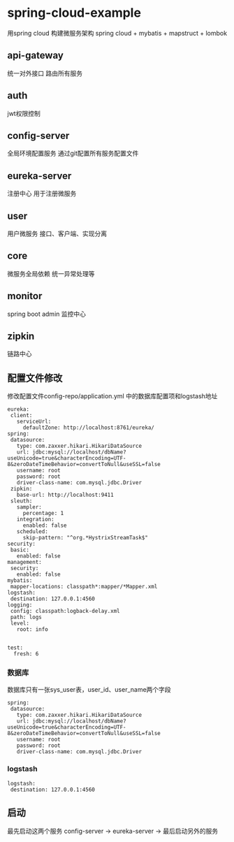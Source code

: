 # spring-cloud-example
用spring cloud 构建微服务架构 spring cloud + mybatis + mapstruct + lombok

## api-gateway
统一对外接口 路由所有服务
## auth
jwt权限控制
## config-server
全局环境配置服务 通过git配置所有服务配置文件
## eureka-server
注册中心 用于注册微服务
## user
用户微服务 接口、客户端、实现分离
## core
微服务全局依赖 统一异常处理等
## monitor
spring boot admin 监控中心
## zipkin
链路中心

## 配置文件修改
修改配置文件config-repo/application.yml 中的数据库配置项和logstash地址
```
eureka:
 client:
   serviceUrl:
     defaultZone: http://localhost:8761/eureka/
spring:
 datasource:
   type: com.zaxxer.hikari.HikariDataSource
   url: jdbc:mysql://localhost/dbName?useUnicode=true&characterEncoding=UTF-8&zeroDateTimeBehavior=convertToNull&useSSL=false
   username: root
   password: root
   driver-class-name: com.mysql.jdbc.Driver
 zipkin:
   base-url: http://localhost:9411
 sleuth:
   sampler:
     percentage: 1
   integration:
     enabled: false
   scheduled:
     skip-pattern: "^org.*HystrixStreamTask$"
security:
 basic:
   enabled: false
management:
 security:
   enabled: false
mybatis:
 mapper-locations: classpath*:mapper/*Mapper.xml
logstash:
 destination: 127.0.0.1:4560
logging:
 config: classpath:logback-delay.xml
 path: logs
 level:
   root: info
   
   
test:
  fresh: 6
```
### 数据库 
数据库只有一张sys_user表，user_id、user_name两个字段
```
spring:
 datasource:
   type: com.zaxxer.hikari.HikariDataSource
   url: jdbc:mysql://localhost/dbName?useUnicode=true&characterEncoding=UTF-8&zeroDateTimeBehavior=convertToNull&useSSL=false
   username: root
   password: root
   driver-class-name: com.mysql.jdbc.Driver
```
### logstash
```
logstash:
 destination: 127.0.0.1:4560
```

## 启动
最先启动这两个服务 config-server -> eureka-server -> 最后启动另外的服务